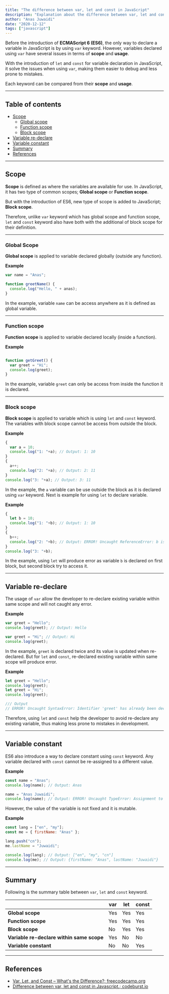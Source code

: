 ```yaml
---
title: "The difference between var, let and const in JavaScript"
description: "Explanation about the difference between var, let and const in JavaScript"
author: "Anas Juwaidi"
date: "2020-12-12"
tags: ["javascript"]
---
```


Before the introduction of **ECMAScript 6 (ES6)**, the only way to declare a variable in JavaScript is by using ` var ` keyword. However, variables declared using ` var ` have several issues in terms of **scope** and **usage**.

With the introduction of ` let ` and ` const ` for variable declaration in JavaScript, it solve the issues when using ` var `, making them easier to debug and less prone to mistakes.

Each keyword can be compared from their **scope** and **usage**.

---

## Table of contents
* [Scope](#scope)
  * [Global scope](#global-scope)
  * [Function scope](#function-scope)
  * [Block scope](#block-scope)
* [Variable re-declare](#variable-redeclare)
* [Variable constant](#variable-constant)
* [Summary](#summary)
* [References](#references)

---

<a name="scope"></a>
## Scope

**Scope** is defined as where the variables are available for use. In JavaScript, it has two type of common scopes; **Global scope** or **Function scope**.

But with the introduction of ES6, new type of scope is added to JavaScript; **Block scope**.

Therefore, unlike ` var ` keyword which has global scope and function scope, ` let ` and ` const ` keyword also have both with the additional of block scope for their definition.

---

<a name="global-scope"></a>
### Global Scope

**Global scope** is applied to variable declared globally (outside any function).

**Example**
```javascript
var name = "Anas";

function greetName() {
  console.log("Hello, " + anas);
}
```

In the example, variable ` name ` can be access anywhere as it is defined as global variable.

---

<a name="function-scope"></a>
### Function scope

**Function scope** is applied to variable declared locally (inside a function).

**Example**
```javascript

function getGreet() {
  var greet = "Hi";
  console.log(greet);
}
```

In the example, variable ` greet ` can only be access from inside the function it is declared.

---

<a name="block-scope"></a>
### Block scope

**Block scope** is applied to variable which is using ` let ` and ` const ` keyword. The variables with block scope cannot be access from outside the block.

**Example**
```javascript
{
  var a = 10;
  console.log("1: "+a); // Output: 1: 10
}
{
  a++;
  console.log("2: "+a); // Output: 2: 11
}
console.log("3: "+a); // Output: 3: 11
```

In the example, the ` a ` variable can be use outside the block as it is declared using ` var ` keyword.  Next is example for using ` let ` to declare variable.

**Example**
```javascript
{
  let b = 10;
  console.log("1: "+b); // Output: 1: 10
}
{
  b++;
  console.log("2: "+b); // Output: ERROR! Uncaught ReferenceError: b is not defined
}
console.log("3: "+b);
```

In the example, using ` let ` will produce error as variable ` b ` is declared on first block, but second block try to access it.

---

<a name="variable-redeclare"></a>
## Variable re-declare

The usage of ` var ` allow the developer to re-declare existing variable within same scope and will not caught any error.

**Example**
```javascript
var greet = "Hello";
console.log(greet); // Output: Hello

var greet = "Hi"; // Output: Hi
console.log(greet);
```

In the example, ` greet ` is declared twice and its value is updated when re-declared. But for ` let ` and ` const `, re-declared existing variable within same scope will produce error.

**Example**
```javascript
let greet = "Hello";
console.log(greet);
let greet = "Hi";
console.log(greet);

/// Output
// ERROR! Uncaught SyntaxError: Identifier 'greet' has already been declared
```

Therefore, using ` let ` and ` const ` help the developer to avoid re-declare any existing variable, thus making less prone to mistakes in development.

---

<a name="variable-constant"></a>
## Variable constant

ES6 also introduce a way to declare constant using ` const ` keyword. Any variable declared with ` const ` cannot be re-assigned to a different value.

**Example**
```javascript
const name = "Anas";
console.log(name); // Output: Anas

name = "Anas Juwaidi";
console.log(name); // Output: ERROR! Uncaught TypeError: Assignment to constant variable.
```

However, the value of the variable is not fixed and it is mutable.

**Example**
```javascript
const lang = ["en", "my"];
const me = { firstName: "Anas" };

lang.push("cn");
me.lastName = "Juwaidi";

console.log(lang); // Output: ["en", "my", "cn"]
console.log(me); // Output: {firstName: "Anas", lastName: "Juwaidi"}
```

---

<a name="summary"></a>
## Summary

Following is the summary table between ` var `, ` let ` and ` const ` keyword.

<div class="table-container">
	<table class="table is-striped is-bordered">
		<thead class="has-text-centered">
			<tr>
				<th></th>
				<th>var</th>
				<th>let</th>
				<th>const</th>
			</tr>
		</thead>
		<tbody>
			<tr>
				<td><b>Global scope</b></td>
				<td class="has-text-centered">Yes</td>
				<td class="has-text-centered">Yes</td>
				<td class="has-text-centered">Yes</td>
			</tr>
			<tr>
				<td><b>Function scope</b></td>
				<td class="has-text-centered">Yes</td>
				<td class="has-text-centered">Yes</td>
				<td class="has-text-centered">Yes</td>
			</tr>
			<tr>
				<td><b>Block scope</b></td>
				<td class="has-text-centered">No</td>
				<td class="has-text-centered">Yes</td>
				<td class="has-text-centered">Yes</td>
			</tr>
			<tr>
				<td><b>Variable re-declare within same scope</b></td>
				<td class="has-text-centered">Yes</td>
				<td class="has-text-centered">No</td>
				<td class="has-text-centered">No</td>
			</tr>
			<tr>
				<td><b>Variable constant</b></td>
				<td class="has-text-centered">No</td>
				<td class="has-text-centered">No</td>
				<td class="has-text-centered">Yes</td>
			</tr>
		</tbody>
	</table>
</div>

---

<a name="references"></a>
## References

* [Var, Let, and Const – What's the Difference?; freecodecamp.org](https://www.freecodecamp.org/news/var-let-and-const-whats-the-difference/)
* [Difference between var, let and const in Javascript.; codeburst.io](https://codeburst.io/difference-between-var-let-and-const-in-javascript-fbce2fba7b4)
